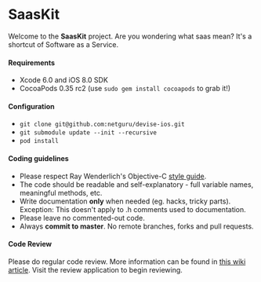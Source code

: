SaasKit
=======

Welcome to the **SaasKit** project. Are you wondering what saas mean? It's a shortcut of Software as a Service.

#### Requirements

- Xcode 6.0 and iOS 8.0 SDK
- CocoaPods 0.35 rc2 (use `sudo gem install cocoapods` to grab it!)

#### Configuration
- `git clone git@github.com:netguru/devise-ios.git`
- `git submodule update --init --recursive`
- `pod install`

#### Coding guidelines
- Please respect Ray Wenderlich's Objective-C [style guide](https://github.com/raywenderlich/objective-c-style-guide).
- The code should be readable and self-explanatory - full variable names, meaningful methods, etc.
- Write documentation **only** when needed (eg. hacks, tricky parts). Exception: This doesn't apply to .h comments used to documentation.
- Please leave no commented-out code.
- Always **commit to master**. No remote branches, forks and pull requests.

#### Code Review
Please do regular code review. More information can be found in [this wiki article](https://wiki.netguru.co/Tech-guides/Netguru%20guides%20setup%20and%20info/code-review). Visit the review application to begin reviewing.
